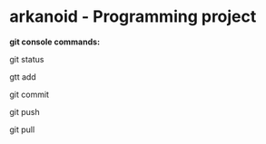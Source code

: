 # arkanoid - Programming project

**git console commands:**

git status

gtt add

git commit

git push

git pull
